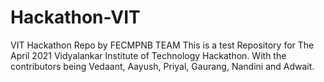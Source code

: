 # Hackathon-VIT
VIT Hackathon Repo by FECMPNB TEAM
This is a test Repository for The April 2021 Vidyalankar Institute of Technology Hackathon.
With the contributors being Vedaant, Aayush, Priyal, Gaurang, Nandini and Adwait.
